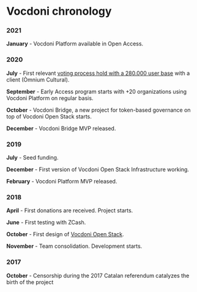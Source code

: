 # Vocdoni chronology

### 2021

**January** - Vocdoni Platform available in Open Access.

### 2020

**July** - First relevant [voting process hold with a 280.000 user base](https://app.gitbook.com/@vocdoni/s/faq/misc/use-cases/omnium-cultural) with a client \(Òmnium Cultural\).

**September** - Early Access program starts with +20 organizations using Vocdoni Platform on regular basis.

**October** - Vocdoni Bridge, a new project for token-based governance on top of Vocdoni Open Stack starts.

**December** - Vocdoni Bridge MVP released.

### 2019

**July** - Seed funding.

**December** - First version of Vocdoni Open Stack Infrastructure working.

**February** - Vocdoni Platform MVP released.

### 2018

**April** - First donations are received. Project starts.

**June** - First testing with ZCash.

**October** - First design of [Vocdoni Open Stack](https://docs.vocdoni.io).

**November** - Team consolidation. Development starts.

### **2017**

**October** - Censorship during the 2017 Catalan referendum catalyzes the birth of the project



